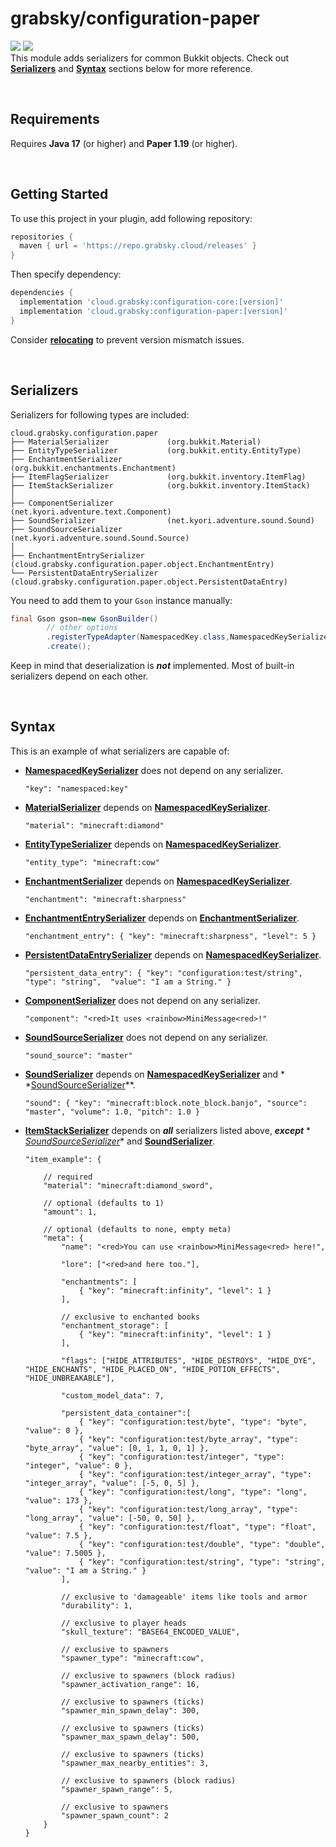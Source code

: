 # grabsky/configuration-paper
[![](https://github.com/Grabsky/configuration/actions/workflows/gradle.yml/badge.svg)](https://github.com/Grabsky/configuration/actions/workflows/gradle.yml)
[![](https://www.codefactor.io/repository/github/grabsky/configuration/badge/main)](https://www.codefactor.io/repository/github/grabsky/configuration/overview/main)  
This module adds serializers for common Bukkit objects. Check out **[Serializers](#serializers)** and **[Syntax](#syntax)** sections below for more reference.

<br />

## Requirements
Requires **Java 17** (or higher) and **Paper 1.19** (or higher).

<br />

## Getting Started

To use this project in your plugin, add following repository:

```groovy
repositories {
  maven { url = 'https://repo.grabsky.cloud/releases' }
}
```

Then specify dependency:

```groovy
dependencies {
  implementation 'cloud.grabsky:configuration-core:[version]'
  implementation 'cloud.grabsky:configuration-paper:[version]'
}
```

Consider **[relocating](https://imperceptiblethoughts.com/shadow/configuration/relocation/)** to prevent version
mismatch issues.

<br />

## Serializers

Serializers for following types are included:

```
cloud.grabsky.configuration.paper
├── MaterialSerializer             (org.bukkit.Material)
├── EntityTypeSerializer           (org.bukkit.entity.EntityType)
├── EnchantmentSerializer          (org.bukkit.enchantments.Enchantment)
├── ItemFlagSerializer             (org.bukkit.inventory.ItemFlag)
├── ItemStackSerializer            (org.bukkit.inventory.ItemStack)
│
├── ComponentSerializer            (net.kyori.adventure.text.Component)
├── SoundSerializer                (net.kyori.adventure.sound.Sound)
├── SoundSourceSerializer          (net.kyori.adventure.sound.Sound.Source)
│
├── EnchantmentEntrySerializer     (cloud.grabsky.configuration.paper.object.EnchantmentEntry)
└── PersistentDataEntrySerializer  (cloud.grabsky.configuration.paper.object.PersistentDataEntry)
```

You need to add them to your `Gson` instance manually:

```java
final Gson gson=new GsonBuilder()
        // other options
        .registerTypeAdapter(NamespacedKey.class,NamespacedKeySerializer.INSTANCE)
        .create();
```

Keep in mind that deserialization is ***not*** implemented. Most of built-in serializers depend on each other.

<br />

## Syntax

This is an example of what serializers are capable of:

- **[NamespacedKeySerializer](#serializers)** does not depend on any serializer.

  ```json5
  "key": "namespaced:key"
  ```
- **[MaterialSerializer](#serializers)** depends on **[NamespacedKeySerializer](#serializers)**.

  ```json5
  "material": "minecraft:diamond"
  ```
- **[EntityTypeSerializer](#serializers)** depends on **[NamespacedKeySerializer](#serializers)**.

  ```json5
  "entity_type": "minecraft:cow"
  ```
- **[EnchantmentSerializer](#serializers)** depends on **[NamespacedKeySerializer](#serializers)**.

  ```json5
  "enchantment": "minecraft:sharpness"
  ```
- **[EnchantmentEntrySerializer](#serializers)** depends on **[EnchantmentSerializer](#serializers)**.

  ```json5
  "enchantment_entry": { "key": "minecraft:sharpness", "level": 5 }
  ```
- **[PersistentDataEntrySerializer](#serializers)** depends on **[NamespacedKeySerializer](#serializers)**.

  ```json5
  "persistent_data_entry": { "key": "configuration:test/string", "type": "string",  "value": "I am a String." }
  ```
- **[ComponentSerializer](#serializers)** does not depend on any serializer.

  ```json5
  "component": "<red>It uses <rainbow>MiniMessage<red>!"
  ```
- **[SoundSourceSerializer](#serializers)** does not depend on any serializer.

  ```json5
  "sound_source": "master"
  ```
- **[SoundSerializer](#serializers)** depends on **[NamespacedKeySerializer](#serializers)** and *
  *[SoundSourceSerializer](#serializers)**.

  ```json5
  "sound": { "key": "minecraft:block.note_block.banjo", "source": "master", "volume": 1.0, "pitch": 1.0 }
  ```
- **[ItemStackSerializer](#serializers)** depends on ***all*** serializers listed above, ***except*** *
  *[SoundSourceSerializer](#serializers)** and **[SoundSerializer](#serializers)**.

  ```json5
  "item_example": {

      // required
      "material": "minecraft:diamond_sword",

      // optional (defaults to 1)
      "amount": 1,

      // optional (defaults to none, empty meta)
      "meta": {
          "name": "<red>You can use <rainbow>MiniMessage<red> here!",

          "lore": ["<red>and here too."],

          "enchantments": [
              { "key": "minecraft:infinity", "level": 1 }
          ],

          // exclusive to enchanted books
          "enchantment_storage": [
              { "key": "minecraft:infinity", "level": 1 }
          ],

          "flags": ["HIDE_ATTRIBUTES", "HIDE_DESTROYS", "HIDE_DYE", "HIDE_ENCHANTS", "HIDE_PLACED_ON", "HIDE_POTION_EFFECTS", "HIDE_UNBREAKABLE"],

          "custom_model_data": 7,

          "persistent_data_container":[
              { "key": "configuration:test/byte", "type": "byte", "value": 0 },
              { "key": "configuration:test/byte_array", "type": "byte_array", "value": [0, 1, 1, 0, 1] },
              { "key": "configuration:test/integer", "type": "integer", "value": 0 },
              { "key": "configuration:test/integer_array", "type": "integer_array", "value": [-5, 0, 5] },
              { "key": "configuration:test/long", "type": "long", "value": 173 },
              { "key": "configuration:test/long_array", "type": "long_array", "value": [-50, 0, 50] },
              { "key": "configuration:test/float", "type": "float", "value": 7.5 },
              { "key": "configuration:test/double", "type": "double", "value": 7.5005 },
              { "key": "configuration:test/string", "type": "string", "value": "I am a String." }
          ],

          // exclusive to 'damageable' items like tools and armor
          "durability": 1,

          // exclusive to player heads
          "skull_texture": "BASE64_ENCODED_VALUE",

          // exclusive to spawners
          "spawner_type": "minecraft:cow",

          // exclusive to spawners (block radius)
          "spawner_activation_range": 16,

          // exclusive to spawners (ticks)
          "spawner_min_spawn_delay": 300,

          // exclusive to spawners (ticks)
          "spawner_max_spawn_delay": 500,

          // exclusive to spawners (ticks)
          "spawner_max_nearby_entities": 3,

          // exclusive to spawners (block radius)
          "spawner_spawn_range": 5,

          // exclusive to spawners
          "spawner_spawn_count": 2
      }
  }
  ```
